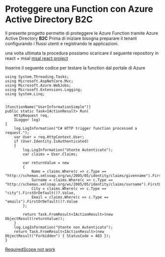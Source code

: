 # Proteggere una Function con Azure Active Directory B2C
Il presente progetto permette di proteggere le Azure Function tramite Azure Active Directory **B2C**
Prima di iniziare bisogna preparare il tenant configurando i flussi utenti e registrando le applicazioni.

una volta ultimata la procedura possiamo scaricare il seguente repository in react + msal 
[msal react project](https://github.com/Azure-Samples/ms-identity-javascript-react-spa)

Inserire il seguente codice per testare la function dal portale di Azure
```
using System.Threading.Tasks;
using Microsoft.AspNetCore.Mvc;
using Microsoft.Azure.WebJobs;
using Microsoft.Extensions.Logging;
using System.Linq;


[FunctionName("UserInformationSimple")]
public static Task<IActionResult> Run(
    HttpRequest req,
    ILogger log)
{
    log.LogInformation("C# HTTP trigger function processed a request.");
    var User = req.HttpContext.User;
    if (User.Identity.IsAuthenticated)
    {
        log.LogInformation("Utente Autenticato");
        var claims = User.Claims;

        var returnValue = new
        {
            Name = claims.Where(c => c.Type == "http://schemas.xmlsoap.org/ws/2005/05/identity/claims/givenname").FirstOrDefault()?.Value,
            Surname = claims.Where(c => c.Type == "http://schemas.xmlsoap.org/ws/2005/05/identity/claims/surname").FirstOrDefault()?.Value,
            City = claims.Where(c => c.Type == "city").FirstOrDefault()?.Value,
            Email = claims.Where(c => c.Type == "emails").FirstOrDefault()?.Value
        };

        return Task.FromResult<IActionResult>(new ObjectResult(returnValue));
    }
    log.LogInformation("Utente non Autenticato");
    return Task.FromResult<IActionResult>(new ObjectResult("Forbidden") { StatusCode = 403 });
}
```

[RequiredScope not work](https://github.com/AzureAD/microsoft-identity-web/issues/1002)